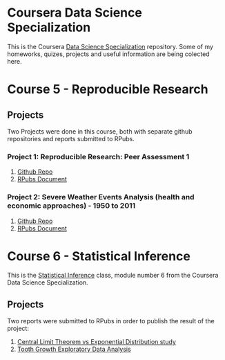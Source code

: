 # Coursera Data Science Specialization
This is the Coursera [Data Science Specialization](https://www.coursera.org/specialization/jhudatascience/1) repository. Some of my homeworks, quizes, projects and useful information are being colected here.


# Course 5 - Reproducible Research

## Projects
Two Projects were done in this course, both with separate github repositories and reports submitted to RPubs.

### Project 1: Reproducible Research: Peer Assessment 1
1. [Github Repo](https://github.com/daniambrosio/RepData_PeerAssessment1)
2. [RPubs Document](http://rpubs.com/daniambrosio/coursera-datascience-repdata-project1)

### Project 2: Severe Weather Events Analysis (health and economic approaches) - 1950 to 2011
1. [Github Repo](https://github.com/daniambrosio/RepData_PeerAssessment2)
2. [RPubs Document](http://rpubs.com/daniambrosio/RepData_PeerAssessment2)


# Course 6 - Statistical Inference
This is the [Statistical Inference](https://class.coursera.org/statinference-015) class, module number 6 from the Coursera Data Science Specialization.

## Projects
Two reports were submitted to RPubs in order to publish the result of the project:

1. [Central Limit Theorem vs Exponential Distribution study](http://rpubs.com/daniambrosio/cousera_statistical_inference_project_part1)
2. [Tooth Growth Exploratory Data Analysis](http://rpubs.com/daniambrosio/tooth_growth_exploratory_data_analysis)

